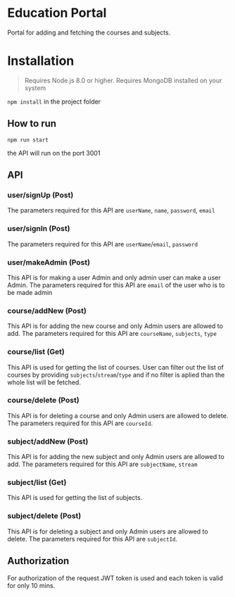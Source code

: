 # Education Portal

Portal for adding and fetching the courses and subjects.

# Installation

>Requires Node.js 8.0 or higher.
>Requires MongoDB installed on your system

`npm install` in the project folder

## How to run

`npm run start`

the API will run on the port 3001

## API

### user/signUp (Post)

The parameters required for this API are `userName`, `name`, `password`, `email` 

### user/signIn (Post)

The parameters required for this API are `userName`/`email`, `password`

### user/makeAdmin (Post)

This API is for making a user Admin and only admin user can make a user Admin.
The parameters required for this API are `email` of the user who is to be made admin 

### course/addNew (Post)

This API is for adding the new course and only Admin users are allowed to add.
The parameters required for this API are `courseName`, `subjects`, `type` 

### course/list (Get)

This API is used for getting the list of courses.
User can filter out the list of courses by providing `subjects`/`stream`/`type` and if no filter is aplied than the whole list will be fetched.

### course/delete (Post)

This API is for deleting a course and only Admin users are allowed to delete.
The parameters required for this API are `courseId`.
### subject/addNew (Post)

This API is for adding the new subject and only Admin users are allowed to add.
The parameters required for this API are `subjectName`, `stream` 

### subject/list (Get)

This API is used for getting the list of subjects.

### subject/delete (Post)

This API is for deleting a subject and only Admin users are allowed to delete.
The parameters required for this API are `subjectId`.

## Authorization

For authorization of the request JWT token is used and each token is valid for only 10 mins.